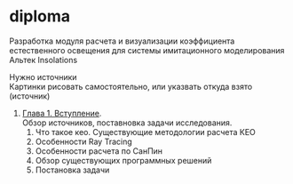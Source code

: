 # diploma

Разработка модуля расчета и визуализации коэффициента естественного освещения для системы имитационного моделирования Альтек Insolations

Нужно источники  
Картинки рисовать самостоятельно, или указвать откуда взято (источник)

1. [Глава 1. Вступление](part1.md).\
Обзор источников, поставновка задачи исследования.
    1. Что такое кео. Существующие методологии расчета КЕО
    2. Особенности Ray Tracing
    3. Особенности расчета по СанПин
    4. Обзор существующих программных решений
    5. Постановка задачи
